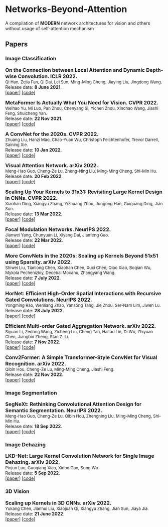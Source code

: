 # Networks-Beyond-Attention
A compilation of **MODERN** network architectures for vision and others without usage of self-attention mechanism

## Papers

### Image Classification 

<p>
<font size=3><b>On the Connection between Local Attention and Dynamic Depth-wise Convolution. ICLR 2022.</b></font>
<br>
<font size=2>Qi Han, Zejia Fan, Qi Dai, Lei Sun, Ming-Ming Cheng, Jiaying Liu, Jingdong Wang.</font>
<br>
Release date: <b>8 June 2021</b>.
<br> 
<a href='https://arxiv.org/abs/2106.04263'>[paper]</a> <a href='https://github.com/Atten4Vis/DemystifyLocalViT'>[code]</a>
</p>

<p>
<font size=3><b>MetaFormer Is Actually What You Need for Vision. CVPR 2022.</b></font>
<br>
<font size=2>Weihao Yu, Mi Luo, Pan Zhou, Chenyang Si, Yichen Zhou, Xinchao Wang, Jiashi Feng, Shuicheng Yan.</font>
<br>
Release date: <b>22 Nov 2021</b>.
<br> 
<a href='https://arxiv.org/abs/2111.11418'>[paper]</a> <a href='https://github.com/sail-sg/poolformer'>[code]</a>
</p>

<p>
<font size=3><b>A ConvNet for the 2020s. CVPR 2022.</b></font>
<br>
<font size=2>Zhuang Liu, Hanzi Mao, Chao-Yuan Wu, Christoph Feichtenhofer, Trevor Darrell, Saining Xie.</font>
<br>
Release date: <b>10 Jan 2022</b>.
<br> 
<a href='https://arxiv.org/pdf/2201.03545'>[paper]</a> <a href='https://github.com/facebookresearch/ConvNeXt'>[code]</a>
</p>

<p>
<font size=3><b>Visual Attention Network. arXiv 2022.</b></font>
<br>
<font size=2>Meng-Hao Guo, Cheng-Ze Lu, Zheng-Ning Liu, Ming-Ming Cheng, Shi-Min Hu.</font>
<br>
Release date: <b>20 Feb 2022</b>.
<br> 
<a href='https://arxiv.org/abs/2202.09741'>[paper]</a> <a href='https://github.com/Visual-Attention-Network'>[code]</a>
</p>

<p>
<font size=3><b>Scaling Up Your Kernels to 31x31: Revisiting Large Kernel Design in CNNs. CVPR 2022.</b></font>
<br>
<font size=2>Xiaohan Ding, Xiangyu Zhang, Yizhuang Zhou, Jungong Han, Guiguang Ding, Jian Sun.</font>
<br>
Release date: <b>13 Mar 2022</b>.
<br> 
<a href='https://arxiv.org/abs/2203.06717'>[paper]</a> <a href='https://github.com/megvii-research/RepLKNet'>[code]</a>
</p>

<p>
<font size=3><b>Focal Modulation Networks. NeurIPS 2022.</b></font>
<br>
<font size=2>Jianwei Yang, Chunyuan Li, Xiyang Dai, Jianfeng Gao.</font>
<br>
Release date: <b>22 Mar 2022</b>.
<br> 
<a href='https://arxiv.org/pdf/2203.11926'>[paper]</a> <a href='https://github.com/microsoft/FocalNet'>[code]</a>
</p>

<p>
<font size=3><b>More ConvNets in the 2020s: Scaling up Kernels Beyond 51x51 using Sparsity. arXiv 2022.</b></font>
<br>
<font size=2>Shiwei Liu, Tianlong Chen, Xiaohan Chen, Xuxi Chen, Qiao Xiao, Boqian Wu, Mykola Pechenizkiy, Decebal Mocanu, Zhangyang Wang.</font>
<br>
Release date: <b>7 July 2022</b>.
<br> 
<a href='https://arxiv.org/abs/2207.14284'>[paper]</a> <a href='https://github.com/VITA-Group/SLaK'>[code]</a>
</p>

<p>
<font size=3><b>HorNet: Efficient High-Order Spatial Interactions with Recursive Gated Convolutions. NeurIPS 2022.</b></font>
<br>
<font size=2>Yongming Rao, Wenliang Zhao, Yansong Tang, Jie Zhou, Ser-Nam Lim, Jiwen Lu.</font>
<br>
Release date: <b>28 July 2022</b>.
<br> 
<a href='https://arxiv.org/abs/2207.14284'>[paper]</a> <a href='https://github.com/raoyongming/HorNet'>[code]</a>
</p>

<p>
<font size=3><b>Efficient Multi-order Gated Aggregation Network. arXiv 2022.</b></font>
<br>
<font size=2>Siyuan Li, Zedong Wang, Zicheng Liu, Cheng Tan, Haitao Lin, Di Wu, Zhiyuan Chen, Jiangbin Zheng, Stan Z. Li.</font>
<br>
Release date: <b>7 Nov 2022</b>.
<br>
<a href='https://arxiv.org/abs/2211.03295'>[paper]</a> <a href=''>[code]</a>
</p>

<p>
<font size=3><b>Conv2Former: A Simple Transformer-Style ConvNet for Visual Recognition. arXiv 2022.</b></font>
<br>
<font size=2>Qibin Hou, Cheng-Ze Lu, Ming-Ming Cheng, Jiashi Feng.</font>
<br>
Release date: <b>22 Nov 2022</b>.
<br>
<a href='https://arxiv.org/abs/2211.11943'>[paper]</a> <a href='https://github.com/HVision-NKU/Conv2Former'>[code]</a>
</p>

### Image Segmentation

<p>
<font size=3><b>SegNeXt: Rethinking Convolutional Attention Design for Semantic Segmentation. NeurIPS 2022.</b></font>
<br>
<font size=2>Meng-Hao Guo, Cheng-Ze Lu, Qibin Hou, Zhengning Liu, Ming-Ming Cheng, Shi-Min Hu.</font>
<br>
Release date: <b>18 Sep 2022</b>.
<br> 
<a href='https://arxiv.org/abs/2209.08575v1'>[paper]</a> <a href='https://github.com/Visual-Attention-Network/SegNeXt'>[code]</a>
</p>

### Image Dehazing

<p>
<font size=3><b>LKD-Net: Large Kernel Convolution Network for Single Image Dehazing. arXiv 2022.</b></font>
<br>
<font size=2>Pinjun Luo, Guoqiang Xiao, Xinbo Gao, Song Wu.</font>
<br>
Release date: <b>5 Sep 2022</b>.
<br> 
<a href='https://arxiv.org/abs/2209.01788'>[paper]</a> <a href='https://github.com/SWU-CS-MediaLab/LKD-Net'>[code]</a>
</p>


### 3D Vision

<p>
<font size=3><b>Scaling up Kernels in 3D CNNs. arXiv 2022.</b></font>
<br>
<font size=2>Yukang Chen, Jianhui Liu, Xiaojuan Qi, Xiangyu Zhang, Jian Sun, Jiaya Jia.</font>
<br>
Release date: <b>21 June 2022</b>.
<br> 
<a href='https://arxiv.org/abs/2206.10555'>[paper]</a> <a href='https://github.com/dvlab-research/LargeKernel3D'>[code]</a>
</p>
